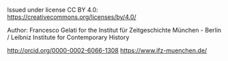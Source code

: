 Issued under license CC BY 4.0: https://creativecommons.org/licenses/by/4.0/

Author: Francesco Gelati for the Institut für Zeitgeschichte München - Berlin / Leibniz Institute for Contemporary History

http://orcid.org/0000-0002-6066-1308
https://www.ifz-muenchen.de/
